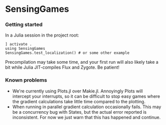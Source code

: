 # SensingGames

### Getting started
In a Julia session in the project root:
```
] activate .
using SensingGames
SensingGames.test_localization() # or some other example
```
Precompilation may take some time, and your first run will also likely take a bit while Julia JIT-compiles Flux and Zygote. Be patient!

### Known problems
* We're currently using Plots.jl over Makie.jl. Annoyingly Plots will intercept your interrupts, so it can be difficult to stop easy games where the gradient calculations take little time compared to the plotting.
* When running in parallel gradient calculation occasionally fails. This may be a concurrency bug with States, but the actual error reported is inconsistent. For now we just warn that this has happened and continue.
